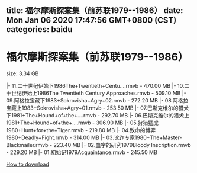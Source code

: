 
title: 福尔摩斯探案集（前苏联1979--1986）
date: Mon Jan 06 2020 17:47:56 GMT+0800 (CST)    
categories: baidu
---

# 福尔摩斯探案集（前苏联1979--1986）
size: 3.34 GB
 
 
|- 11.二十世纪伊始下1986The+Twentieth+Centu....rmvb - 470.00 MB
|- 10.二十世纪伊始上1986The Twentieth Century Approaches.rmvb - 509.10 MB
|- 09.阿格拉宝藏下1983+Sokrovisha+Agry+02.rmvb - 272.20 MB
|- 08.阿格拉宝藏上1983+Sokrovisha+Agry+01.rmvb - 253.50 MB
|- 07.巴斯克维尔的猎犬下1981+The+Hound+of+the+....rmvb - 292.70 MB
|- 06.巴斯克维尔的猎犬上1981+The+Hound+of+the+....rmvb - 306.90 MB
|- 05.狩猎猛虎1980+Hunt+for+the+Tiger.rmvb - 219.80 MB
|- 04.致命的博弈1980+Deadly+Fight.rmvb - 314.00 MB
|- 03.讹诈专家1980+The+Master-Blackmailer.rmvb - 223.40 MB
|- 02.血字的研究1979Bloody Inscription.rmvb - 229.20 MB
|- 01.初始记1979Acquaintance.rmvb - 245.50 MB

[How to download](https://bpcam.bemobtrk.com/go/2ceec3aa-1ca2-46d6-b9ff-aaa5c184517c?jno=1127)